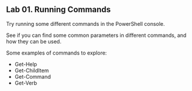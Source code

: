 ## Lab 01. Running Commands

Try running some different commands in the PowerShell console.

See if you can find some common parameters in different commands, and how they can be used.

Some examples of commands to explore:

- Get-Help
- Get-ChildItem
- Get-Command
- Get-Verb
